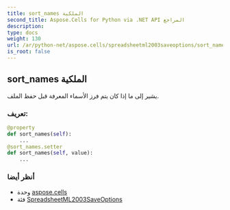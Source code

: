 ```yaml
---
title: sort_names الملكية
second_title: Aspose.Cells for Python via .NET API المراجع
description:
type: docs
weight: 130
url: /ar/python-net/aspose.cells/spreadsheetml2003saveoptions/sort_names/
is_root: false
---
```

##  sort_names الملكية

يشير إلى ما إذا كان يتم فرز الأسماء المعرفة قبل حفظ الملف.
###  تعريف:
```python
@property
def sort_names(self):
    ...
@sort_names.setter
def sort_names(self, value):
    ...
```

###  أنظر أيضا
* وحدة [aspose.cells](../../)
* فئة [SpreadsheetML2003SaveOptions](/cells/ar/python-net/aspose.cells/spreadsheetml2003saveoptions)
